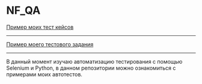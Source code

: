 # NF_QA
[Пример моих тест кейсов](https://docs.google.com/spreadsheets/d/1FCl9ODxmaZsmVhSVuMXQpxnRJZCbRwKcQgi69H8uf-Q/edit#gid=306401338)

---

[Пример моего тестового задания](https://docs.google.com/spreadsheets/d/1uYe1PitGUKpBw71GjRbvelJ6EBP7hyvHEC94MLQe-Pg/edit#gid=0)

---

В данный момент изучаю автоматизацию тестирования с помощью Selenium и Python, в данном репозитории можно ознакомиться с примерами моих автотестов.
